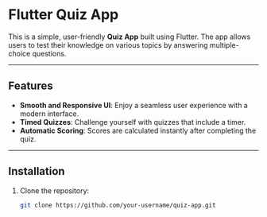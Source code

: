 # Flutter Quiz App

This is a simple, user-friendly **Quiz App** built using Flutter. The app allows users to test their knowledge on various topics by answering multiple-choice questions. 

---

## Features

- **Smooth and Responsive UI**: Enjoy a seamless user experience with a modern interface.
- **Timed Quizzes**: Challenge yourself with quizzes that include a timer.
- **Automatic Scoring**: Scores are calculated instantly after completing the quiz.

---

## Installation

1. Clone the repository:
   ```bash
   git clone https://github.com/your-username/quiz-app.git
